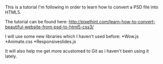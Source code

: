 This is a tutorial I'm following in order to learn how to convert a PSD file into HTML5.   

The tutorial can be found here: http://pixelhint.com/learn-how-to-convert-beautiful-website-from-psd-to-html5-css3/

I will use some new libraries which I haven't used before:
*Wow.js
*Animate.css
*Responsiveslides.js

It will also help me get more acustomed to Git as i haven't been using it lately.